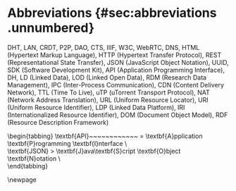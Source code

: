 # Abbreviations {#sec:abbreviations .unnumbered}

DHT, LAN, CRDT, P2P, DAO, CTS, IIIF, W3C, WebRTC, DNS, HTML (Hypertext Markup Language), HTTP (Hypertext Transfer Protocol), REST (Representational State Transfer), JSON (JavaScript Object Notation), UUID, SDK (Software Development Kit), API (Application Programming Interface), DH, LD (Linked Data), LOD (Linked Open Data), RDM (Research Data Management), IPC (Inter-Process Communication), CDN (Content Delivery Network), TTL (Time To Live), uTP (uTorrent Transport Protocol), NAT (Network Address Translation), URL (Uniform Resource Locator), URI (Uniform Resource Identifier), LDP (Linked Data Platform), IRI (Internationalized Resource Identifier), DOM (Document Object Model), RDF (Resource Description Framework)


\begin{tabbing}
\textbf{API}~~~~~~~~~~~~ \= \textbf{A}pplication \textbf{P}rogramming \textbf{I}nterface \\  
\textbf{JSON} \> \textbf{J}ava\textbf{S}cript \textbf{O}bject \textbf{N}otation \\  
\end{tabbing}

\newpage
